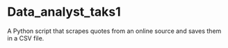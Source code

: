 # Data_analyst_taks1
A Python script that scrapes quotes from an online source and saves them in a CSV file.
